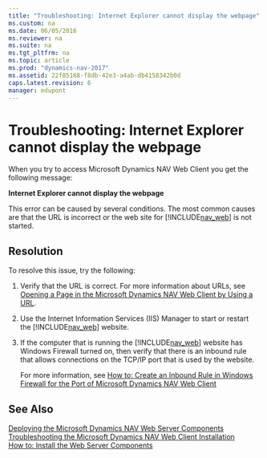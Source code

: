 ```yaml
---
title: "Troubleshooting: Internet Explorer cannot display the webpage"
ms.custom: na
ms.date: 06/05/2016
ms.reviewer: na
ms.suite: na
ms.tgt_pltfrm: na
ms.topic: article
ms.prod: "dynamics-nav-2017"
ms.assetid: 22f85168-f8db-42e3-a4ab-db4158342b0d
caps.latest.revision: 6
manager: edupont
---
```

# Troubleshooting: Internet Explorer cannot display the webpage
When you try to access Microsoft Dynamics NAV Web Client you get the following message:  
  
 **Internet Explorer cannot display the webpage**  
  
 This error can be caused by several conditions. The most common causes are that the URL is incorrect or the web site for [!INCLUDE[nav_web](includes/nav_web_md.md)] is not started.  
  
## Resolution  
 To resolve this issue, try the following:  
  
1.  Verify that the URL is correct. For more information about URLs, see [Opening a Page in the Microsoft Dynamics NAV Web Client by Using a URL](Opening-a-Page-in-the-Microsoft-Dynamics-NAV-Web-Client-by-Using-a-URL.md).  
  
2.  Use the Internet Information Services \(IIS\) Manager to start or restart the [!INCLUDE[nav_web](includes/nav_web_md.md)] website.  
  
3.  If the computer that is running the [!INCLUDE[nav_web](includes/nav_web_md.md)] website has Windows Firewall turned on, then verify that there is an inbound rule that allows connections on the TCP/IP port that is used by the website.  
  
     For more information, see [How to: Create an Inbound Rule in Windows Firewall for the Port of Microsoft Dynamics NAV Web Client](How-to--Create-an-Inbound-Rule-in-Windows-Firewall-for-the-Port-of-Microsoft-Dynamics-NAV-Web-Client.md)  
  
## See Also  
 [Deploying the Microsoft Dynamics NAV Web Server Components](Deploying-the-Microsoft-Dynamics-NAV-Web-Server-Components.md)   
 [Troubleshooting the Microsoft Dynamics NAV Web Client Installation](Troubleshooting-the-Microsoft-Dynamics-NAV-Web-Client-Installation.md)   
 [How to: Install the Web Server Components](How-to--Install-the-Web-Server-Components.md)